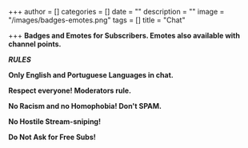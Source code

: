 +++
author = []
categories = []
date = ""
description = ""
image = "/images/badges-emotes.png"
tags = []
title = "Chat"

+++
**Badges and Emotes for Subscribers. Emotes also available with channel points.**

**_RULES_**

**Only English and Portuguese Languages in chat.**

**Respect everyone! Moderators rule.**

**No Racism and no Homophobia! Don't SPAM.**

**No Hostile Stream-sniping!**

**Do Not Ask for Free Subs!**